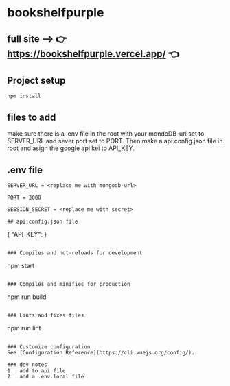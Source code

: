 # bookshelfpurple

## full site --> 👉 https://bookshelfpurple.vercel.app/ 👈

## Project setup
```
npm install
```
## files to add
make sure there is a .env file in the root with your mondoDB-url set to SERVER_URL and sever port set to PORT. Then make a api.config.json file in root and asign the google api kei to API_KEY.

## .env file
```
SERVER_URL = <replace me with mongodb-url>

PORT = 3000

SESSION_SECRET = <replace me with secret>

## api.config.json file
```
{
    "API_KEY": <replace me with google api key>
}
```

### Compiles and hot-reloads for development
```
npm start
```

### Compiles and minifies for production
```
npm run build
```

### Lints and fixes files
```
npm run lint
```

### Customize configuration
See [Configuration Reference](https://cli.vuejs.org/config/).

### dev notes
1.	add to api file
2.	add a .env.local file
